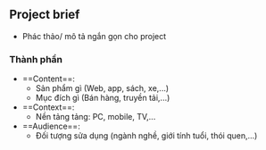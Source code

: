 ## Project brief
- Phác thảo/ mô tả ngắn gọn cho project
### Thành phần
- ==Content==: 
	- Sản phẩm gì (Web, app, sách, xe,...)
	- Mục đích gì (Bán hàng, truyền tải,...)
- ==Context==:
	- Nền tảng tảng: PC, mobile, TV,...
- ==Audience==:
	- Đối tượng sửa dụng (ngành nghề, giới tính tuổi, thói quen,...)